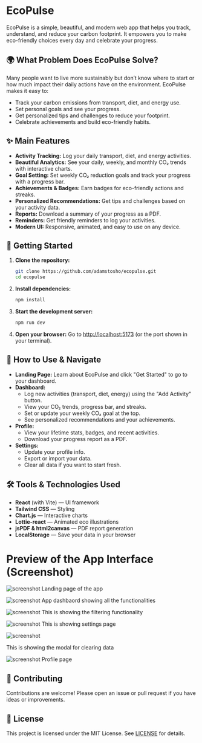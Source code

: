 # EcoPulse

EcoPulse is a simple, beautiful, and modern web app that helps you track, understand, and reduce your carbon footprint. It empowers you to make eco-friendly choices every day and celebrate your progress.

## 🌍 What Problem Does EcoPulse Solve?
Many people want to live more sustainably but don’t know where to start or how much impact their daily actions have on the environment. EcoPulse makes it easy to:
- Track your carbon emissions from transport, diet, and energy use.
- Set personal goals and see your progress.
- Get personalized tips and challenges to reduce your footprint.
- Celebrate achievements and build eco-friendly habits.

## ✨ Main Features
- **Activity Tracking:** Log your daily transport, diet, and energy activities.
- **Beautiful Analytics:** See your daily, weekly, and monthly CO₂ trends with interactive charts.
- **Goal Setting:** Set weekly CO₂ reduction goals and track your progress with a progress bar.
- **Achievements & Badges:** Earn badges for eco-friendly actions and streaks.
- **Personalized Recommendations:** Get tips and challenges based on your activity data.
- **Reports:** Download a summary of your progress as a PDF.
- **Reminders:** Get friendly reminders to log your activities.
- **Modern UI:** Responsive, animated, and easy to use on any device.

## 🚀 Getting Started
1. **Clone the repository:**
   ```bash
   git clone https://github.com/adamstosho/ecopulse.git
   cd ecopulse
   ```
2. **Install dependencies:**
   ```bash
   npm install
   ```
3. **Start the development server:**
   ```bash
   npm run dev
   ```
4. **Open your browser:**
   Go to [http://localhost:5173](http://localhost:5173) (or the port shown in your terminal).

## 🧭 How to Use & Navigate
- **Landing Page:** Learn about EcoPulse and click "Get Started" to go to your dashboard.
- **Dashboard:**
  - Log new activities (transport, diet, energy) using the "Add Activity" button.
  - View your CO₂ trends, progress bar, and streaks.
  - Set or update your weekly CO₂ goal at the top.
  - See personalized recommendations and your achievements.
- **Profile:**
  - View your lifetime stats, badges, and recent activities.
  - Download your progress report as a PDF.
- **Settings:**
  - Update your profile info.
  - Export or import your data.
  - Clear all data if you want to start fresh.

## 🛠️ Tools & Technologies Used
- **React** (with Vite) — UI framework
- **Tailwind CSS** — Styling
- **Chart.js** — Interactive charts
- **Lottie-react** — Animated eco illustrations
- **jsPDF & html2canvas** — PDF report generation
- **LocalStorage** — Save your data in your browser

# Preview of the App Interface (Screenshot)
![screenshot](/public/screenshot/screencapture-ecopulse-sigma-vercel-app-2025-07-24-21_19_33.png)
Landing page of the app

![screenshot](/public/screenshot/screencapture-ecopulse-sigma-vercel-app-dashboard-2025-07-24-21_19_44.png)
App dashbaord showing all the functionalities

![screenshot](/public/screenshot/screencapture-ecopulse-sigma-vercel-app-dashboard-2025-07-24-21_21_06.png)
This is showing the filtering functionality

![screenshot](/public/screenshot/screencapture-ecopulse-sigma-vercel-app-dashboard-2025-07-24-21_22_37.png)
This is showing settings page

![screenshot](/public/screenshot/screencapture-ecopulse-sigma-vercel-app-dashboard-2025-07-24-21_23_11.png)

This is showing the modal for clearing data

![screenshot](/public/screenshot/screencapture-ecopulse-sigma-vercel-app-dashboard-2025-07-24-21_23_34.png)
Profile page

## 🤝 Contributing
Contributions are welcome! Please open an issue or pull request if you have ideas or improvements.

## 📄 License
This project is licensed under the MIT License. See [LICENSE](./LICENSE) for details. 